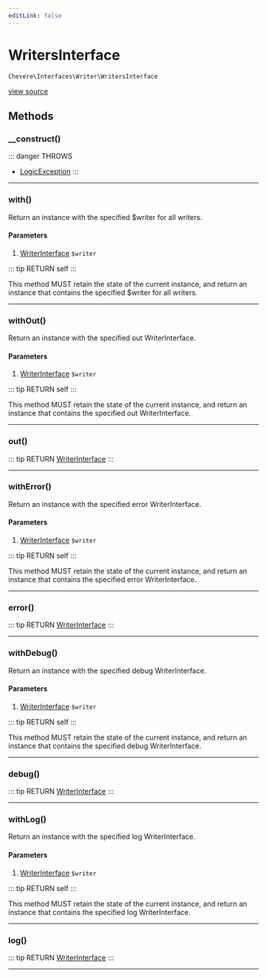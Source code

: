 ```yaml
---
editLink: false
---
```


# WritersInterface

`Chevere\Interfaces\Writer\WritersInterface`

[view source](https://github.com/chevere/chevere/blob/master/src/Chevere/Interfaces/Writer/WritersInterface.php)

## Methods

### __construct()

::: danger THROWS
- [LogicException](../../Exceptions/Core/LogicException.md) 
:::

---

### with()

Return an instance with the specified $writer for all writers.

#### Parameters

1. [WriterInterface](./WriterInterface.md) `$writer`

::: tip RETURN
self
:::

This method MUST retain the state of the current instance, and return
an instance that contains the specified $writer for all writers.

---

### withOut()

Return an instance with the specified out WriterInterface.

#### Parameters

1. [WriterInterface](./WriterInterface.md) `$writer`

::: tip RETURN
self
:::

This method MUST retain the state of the current instance, and return
an instance that contains the specified out WriterInterface.

---

### out()

::: tip RETURN
[WriterInterface](./WriterInterface.md)
:::

---

### withError()

Return an instance with the specified error WriterInterface.

#### Parameters

1. [WriterInterface](./WriterInterface.md) `$writer`

::: tip RETURN
self
:::

This method MUST retain the state of the current instance, and return
an instance that contains the specified error WriterInterface.

---

### error()

::: tip RETURN
[WriterInterface](./WriterInterface.md)
:::

---

### withDebug()

Return an instance with the specified debug WriterInterface.

#### Parameters

1. [WriterInterface](./WriterInterface.md) `$writer`

::: tip RETURN
self
:::

This method MUST retain the state of the current instance, and return
an instance that contains the specified debug WriterInterface.

---

### debug()

::: tip RETURN
[WriterInterface](./WriterInterface.md)
:::

---

### withLog()

Return an instance with the specified log WriterInterface.

#### Parameters

1. [WriterInterface](./WriterInterface.md) `$writer`

::: tip RETURN
self
:::

This method MUST retain the state of the current instance, and return
an instance that contains the specified log WriterInterface.

---

### log()

::: tip RETURN
[WriterInterface](./WriterInterface.md)
:::

---
